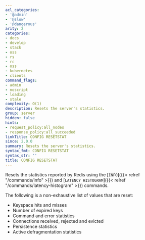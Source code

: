 ```yaml
---
acl_categories:
- '@admin'
- '@slow'
- '@dangerous'
arity: 2
categories:
- docs
- develop
- stack
- oss
- rs
- rc
- oss
- kubernetes
- clients
command_flags:
- admin
- noscript
- loading
- stale
complexity: O(1)
description: Resets the server's statistics.
group: server
hidden: false
hints:
- request_policy:all_nodes
- response_policy:all_succeeded
linkTitle: CONFIG RESETSTAT
since: 2.0.0
summary: Resets the server's statistics.
syntax_fmt: CONFIG RESETSTAT
syntax_str: ''
title: CONFIG RESETSTAT
---
```

Resets the statistics reported by Redis using the [`INFO`]({{< relref "/commands/info" >}}) and [`LATENCY HISTOGRAM`]({{< relref "/commands/latency-histogram" >}}) commands.

The following is a non-exhaustive list of values that are reset:

* Keyspace hits and misses
* Number of expired keys
* Command and error statistics
* Connections received, rejected and evicted
* Persistence statistics
* Active defragmentation statistics
